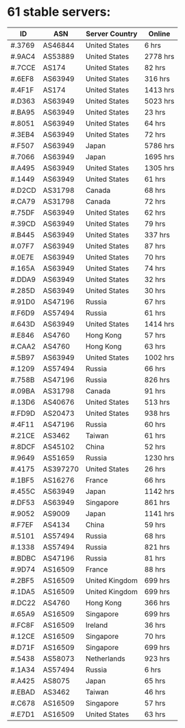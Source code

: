# 61 stable servers:

| ID | ASN | Server Country | Online |
| ------ | ------ | ------ | ------ |
| #.3769 | AS46844 | United States | 6 hrs |
| #.9AC4 | AS53889 | United States | 2778 hrs |
| #.7CCE | AS174 | United States | 82 hrs |
| #.6EF8 | AS63949 | United States | 316 hrs |
| #.4F1F | AS174 | United States | 1413 hrs |
| #.D363 | AS63949 | United States | 5023 hrs |
| #.BA95 | AS63949 | United States | 23 hrs |
| #.8051 | AS63949 | United States | 64 hrs |
| #.3EB4 | AS63949 | United States | 72 hrs |
| #.F507 | AS63949 | Japan | 5786 hrs |
| #.7066 | AS63949 | Japan | 1695 hrs |
| #.A495 | AS63949 | United States | 1305 hrs |
| #.1449 | AS63949 | United States | 61 hrs |
| #.D2CD | AS31798 | Canada | 68 hrs |
| #.CA79 | AS31798 | Canada | 72 hrs |
| #.75DF | AS63949 | United States | 62 hrs |
| #.39CD | AS63949 | United States | 79 hrs |
| #.B445 | AS63949 | United States | 337 hrs |
| #.07F7 | AS63949 | United States | 87 hrs |
| #.0E7E | AS63949 | United States | 70 hrs |
| #.165A | AS63949 | United States | 74 hrs |
| #.DDA9 | AS63949 | United States | 32 hrs |
| #.285D | AS63949 | United States | 30 hrs |
| #.91D0 | AS47196 | Russia | 67 hrs |
| #.F6D9 | AS57494 | Russia | 61 hrs |
| #.643D | AS63949 | United States | 1414 hrs |
| #.E846 | AS4760 | Hong Kong | 57 hrs |
| #.CAA2 | AS4760 | Hong Kong | 63 hrs |
| #.5B97 | AS63949 | United States | 1002 hrs |
| #.1209 | AS57494 | Russia | 66 hrs |
| #.758B | AS47196 | Russia | 826 hrs |
| #.09BA | AS31798 | Canada | 91 hrs |
| #.13D6 | AS40676 | United States | 513 hrs |
| #.FD9D | AS20473 | United States | 938 hrs |
| #.4F11 | AS47196 | Russia | 60 hrs |
| #.21CE | AS3462 | Taiwan | 61 hrs |
| #.8DCF | AS45102 | China | 52 hrs |
| #.9649 | AS51659 | Russia | 1230 hrs |
| #.4175 | AS397270 | United States | 26 hrs |
| #.1BF5 | AS16276 | France | 66 hrs |
| #.455C | AS63949 | Japan | 1142 hrs |
| #.DF53 | AS63949 | Singapore | 861 hrs |
| #.9052 | AS9009 | Japan | 1141 hrs |
| #.F7EF | AS4134 | China | 59 hrs |
| #.5101 | AS57494 | Russia | 68 hrs |
| #.1338 | AS57494 | Russia | 821 hrs |
| #.BDBC | AS47196 | Russia | 81 hrs |
| #.9D74 | AS16509 | France | 88 hrs |
| #.2BF5 | AS16509 | United Kingdom | 699 hrs |
| #.1DA5 | AS16509 | United Kingdom | 699 hrs |
| #.DC22 | AS4760 | Hong Kong | 366 hrs |
| #.65A9 | AS16509 | Singapore | 699 hrs |
| #.FC8F | AS16509 | Ireland | 36 hrs |
| #.12CE | AS16509 | Singapore | 70 hrs |
| #.D71F | AS16509 | Singapore | 699 hrs |
| #.5438 | AS58073 | Netherlands | 923 hrs |
| #.1A34 | AS57494 | Russia | 6 hrs |
| #.A425 | AS8075 | Japan | 65 hrs |
| #.EBAD | AS3462 | Taiwan | 46 hrs |
| #.C678 | AS16509 | Singapore | 57 hrs |
| #.E7D1 | AS16509 | United States | 63 hrs |

